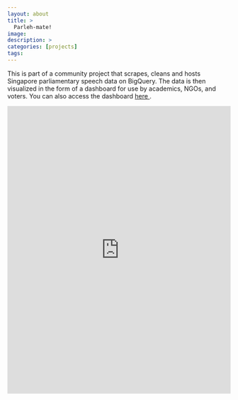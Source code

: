 ```yaml
---
layout: about
title: > 
  Parleh-mate!
image: 
description: >
categories: [projects]
tags:
---
```


This is part of a community project that scrapes, cleans and hosts Singapore parliamentary speech data on BigQuery. The data is then visualized in the form of a dashboard for use by academics, NGOs, and voters. You can also access the dashboard <a href="https://parlehmate.onrender.com" target='_blank'> here </a>.

<iframe src="https://parlehmate.onrender.com" 
style="border:none;width:100%;height:650px;" scrolling="yes" target="_blank"></iframe>
